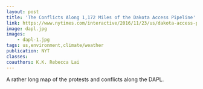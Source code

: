 ```yaml
---
layout: post
title: 'The Conflicts Along 1,172 Miles of the Dakota Access Pipeline'
link: https://www.nytimes.com/interactive/2016/11/23/us/dakota-access-pipeline-protest-map.html
image: dapl.jpg
images:
    - dapl-1.jpg
tags: us,environment,climate/weather
publication: NYT
classes:
coauthors: K.K. Rebecca Lai
---
```


A rather long map of the protests and conflicts along the DAPL.
